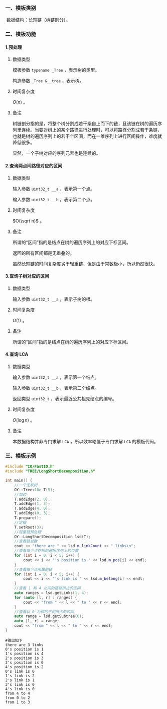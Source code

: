 ### 一、模板类别

​	数据结构：长短链（树链剖分）。

### 二、模板功能

#### 1.预处理

1. 数据类型

   模板参数 `typename _Tree` ，表示树的类型。

   构造参数 `_Tree &__tree`​ ，表示树。

2. 时间复杂度

   $O(n)$ 。
   
3. 备注

   树链剖分指的是，将整个树分割成若干条自上而下的链，且该链在树的遍历序列里连续。当要对树上的某个路径进行处理时，可以将路径分割成若干条链，也就是树的遍历序列上的若干个区间，而在一维序列上进行区间操作，难度就降低很多。

   显然，一个子树对应的序列元素也是连续的。

#### 2.查询两点间路径对应的区间

1. 数据类型

   输入参数 `uint32_t __a` ，表示第一个点。

   输入参数 `uint32_t __b` ，表示第二个点。

2. 时间复杂度

   $O(\sqrt n)$ 。

3. 备注

   所谓的“区间”指的是结点在树的遍历序列上的对应下标区间。

   返回的所有区间都是无重叠的。
   
   虽然长短链的时间复杂度劣于轻重链，但是由于常数极小，所以仍然很快。

#### 3.查询子树对应的区间

1. 数据类型

   输入参数 `uint32_t __a` ，表示子树的根。

2. 时间复杂度

   $O(1)$ 。

3. 备注

   所谓的“区间”指的是结点在树的遍历序列上的对应下标区间。

#### 4.查询 LCA

1. 数据类型

   输入参数 `uint32_t __a` ，表示第一个结点。

   输入参数 `uint32_t __b` ，表示第二个结点。

   返回类型 `uint32_t` ，表示最近公共祖先结点的编号。

2. 时间复杂度

   $O(\log n)$ 。
   
3. 备注

   本数据结构并非专门求解 `LCA` ，所以效率略低于专门求解 `LCA` 的模板代码。

### 三、模板示例

```c++
#include "IO/FastIO.h"
#include "TREE/LongShortDecomposition.h"

int main() {
    //一个无权树
    OY::Tree<10> T(5);
    //加边
    T.addEdge(2, 0);
    T.addEdge(1, 3);
    T.addEdge(4, 0);
    T.addEdge(0, 3);
    T.prepare();
    //定根
    T.setRoot(3);
    //轻重链预处理
    OY::LongShortDecomposition lsd(T);
    //查看链总数
    cout << "there are " << lsd.m_linkCount << " links\n";
    //查看每个点在树的遍历序列上的位置
    for (int i = 0; i < 5; i++) {
        cout << i << "'s position is " << lsd.m_pos[i] << endl;
    }
    //查看每个点所属的链
    for (int i = 0; i < 5; i++) {
        cout << i << "'s link is " << lsd.m_belong[i] << endl;
    }
    //查看 1 和 4 之间的路径所占的区间
    auto ranges = lsd.getLinks(1, 4);
    for (auto [l, r] : ranges) {
        cout << "from " << l << " to " << r << endl;
    }
    //查看以 0 为根的子树所占的区间
    auto range = lsd.getSubtree(0);
    auto [l, r] = range;
    cout << "from " << l << " to " << r << endl;
}
```

```
#输出如下
there are 3 links
0's position is 1
1's position is 4
2's position is 3
3's position is 0
4's position is 2
0's link is 0
1's link is 2
2's link is 1
3's link is 0
4's link is 0
from 4 to 4
from 0 to 2
from 1 to 3

```

